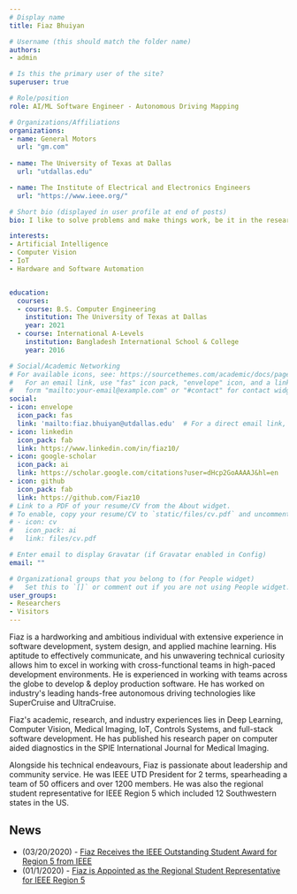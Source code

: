 ```yaml
---
# Display name
title: Fiaz Bhuiyan

# Username (this should match the folder name)
authors:
- admin

# Is this the primary user of the site?
superuser: true

# Role/position
role: AI/ML Software Engineer - Autonomous Driving Mapping

# Organizations/Affiliations
organizations:
- name: General Motors
  url: "gm.com"
  
- name: The University of Texas at Dallas
  url: "utdallas.edu"

- name: The Institute of Electrical and Electronics Engineers
  url: "https://www.ieee.org/"

# Short bio (displayed in user profile at end of posts)
bio: I like to solve problems and make things work, be it in the research lab or in technical management.

interests:
- Artificial Intelligence
- Computer Vision
- IoT
- Hardware and Software Automation


education:
  courses:
  - course: B.S. Computer Engineering
    institution: The University of Texas at Dallas
    year: 2021
  - course: International A-Levels 
    institution: Bangladesh International School & College
    year: 2016

# Social/Academic Networking
# For available icons, see: https://sourcethemes.com/academic/docs/page-builder/#icons
#   For an email link, use "fas" icon pack, "envelope" icon, and a link in the
#   form "mailto:your-email@example.com" or "#contact" for contact widget.
social:
- icon: envelope
  icon_pack: fas
  link: 'mailto:fiaz.bhuiyan@utdallas.edu'  # For a direct email link, use "mailto:test@example.org".
- icon: linkedin
  icon_pack: fab
  link: https://www.linkedin.com/in/fiaz10/
- icon: google-scholar
  icon_pack: ai
  link: https://scholar.google.com/citations?user=dHcp2GoAAAAJ&hl=en
- icon: github
  icon_pack: fab
  link: https://github.com/Fiaz10
# Link to a PDF of your resume/CV from the About widget.
# To enable, copy your resume/CV to `static/files/cv.pdf` and uncomment the lines below.
# - icon: cv
#   icon_pack: ai
#   link: files/cv.pdf

# Enter email to display Gravatar (if Gravatar enabled in Config)
email: ""

# Organizational groups that you belong to (for People widget)
#   Set this to `[]` or comment out if you are not using People widget.
user_groups:
- Researchers
- Visitors
---
```


Fiaz is a hardworking and ambitious individual with extensive experience in software development, system design, and applied machine learning. His aptitude to effectively communicate, and his unwavering technical curiosity allows him to excel in working with cross-functional teams in high-paced development environments. He is experienced in working with teams across the globe to develop & deploy production software. He has worked on industry's leading hands-free autonomous driving technologies like SuperCruise and UltraCruise. 

Fiaz's academic, research, and industry experiences lies in Deep Learning, Computer Vision, Medical Imaging, IoT, Controls Systems, and full-stack software development. He has published his research paper on computer aided diagnostics in the SPIE International Journal for Medical Imaging. 

Alongside his technical endeavours, Fiaz is passionate about leadership and community service. He was IEEE UTD President for 2 terms, spearheading a team of 50 officers and over 1200 members. He was also the regional student representative for IEEE Region 5 which included 12 Southwestern states in the US. 


## **News**
* (03/20/2020) - [Fiaz Receives the IEEE Outstanding Student Award for Region 5 from IEEE](https://engineering.utdallas.edu/news/archive/2020-summer/computer-engineering-senior-receives-ieee-award/)
* (01/1/2020) - [Fiaz is Appointed as the Regional Student Representative for IEEE Region 5](https://fei-lab.org/undergraduate-student-selected-as-ieee-regional-representative/)
